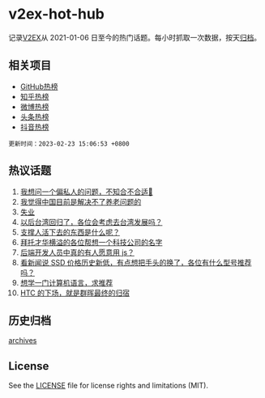 # v2ex-hot-hub

 记录[V2EX](https://www.v2ex.com/)从 2021-01-06 日至今的热门话题。每小时抓取一次数据，按天[归档](archives)。
 
 ## 相关项目

- [GitHub热榜](https://github.com/snaildev/github-hot-hub)
- [知乎热榜](https://github.com/snaildev/zhihu-hot-hub)
- [微博热榜](https://github.com/snaildev/weibo-hot-hub)
- [头条热榜](https://github.com/snaildev/toutiao-hot-hub)
- [抖音热榜](https://github.com/snaildev/douyin-hot-hub)


 `更新时间：2023-02-23 15:06:53 +0800`

## 热议话题

1. [我想问一个偏私人的问题，不知合不合适🤔](https://www.v2ex.com/t/918340)
1. [我觉得中国目前是解决不了养老问题的](https://www.v2ex.com/t/918331)
1. [失业](https://www.v2ex.com/t/918333)
1. [以后台湾回归了，各位会考虑去台湾发展吗？](https://www.v2ex.com/t/918508)
1. [支撑人活下去的东西是什么呢？](https://www.v2ex.com/t/918369)
1. [拜托才华横溢的各位帮想一个科技公司的名字](https://www.v2ex.com/t/918315)
1. [后端开发人员中真的有人愿意用 js？](https://www.v2ex.com/t/918433)
1. [看新闻说 SSD 价格历史新低，有点想把手头的换了，各位有什么型号推荐吗？](https://www.v2ex.com/t/918278)
1. [想学一门计算机语言，求推荐](https://www.v2ex.com/t/918255)
1. [HTC 的下场，就是群晖最终的归宿](https://www.v2ex.com/t/918393)

## 历史归档

[archives](archives)

## License

See the [LICENSE](LICENSE) file for license rights and limitations (MIT).
